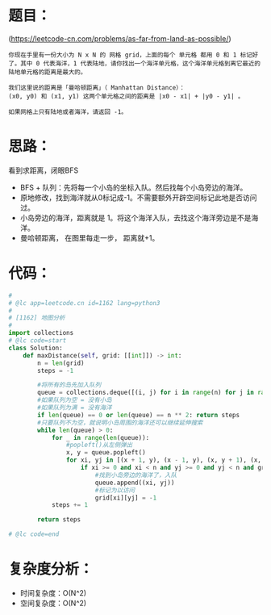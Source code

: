 题目：
====

(https://leetcode-cn.com/problems/as-far-from-land-as-possible/)

    你现在手里有一份大小为 N x N 的 网格 grid，上面的每个 单元格 都用 0 和 1 标记好了。其中 0 代表海洋，1 代表陆地，请你找出一个海洋单元格，这个海洋单元格到离它最近的陆地单元格的距离是最大的。

    我们这里说的距离是「曼哈顿距离」（ Manhattan Distance）：  
    (x0, y0) 和 (x1, y1) 这两个单元格之间的距离是 |x0 - x1| + |y0 - y1| 。

    如果网格上只有陆地或者海洋，请返回 -1。

思路：
====
看到求距离，闭眼BFS

- BFS + 队列：先将每一个小岛的坐标入队。然后找每个小岛旁边的海洋。
- 原地修改，找到海洋就从0标记成-1。不需要额外开辟空间标记此地是否访问过。
- 小岛旁边的海洋，距离就是 1。将这个海洋入队，去找这个海洋旁边是不是海洋。
- 曼哈顿距离， 在图里每走一步， 距离就+1。

代码：
====

```python
#
# @lc app=leetcode.cn id=1162 lang=python3
#
# [1162] 地图分析
#
import collections
# @lc code=start
class Solution:
    def maxDistance(self, grid: [[int]]) -> int:
        n = len(grid)
        steps = -1

        #将所有的岛先加入队列
        queue = collections.deque([(i, j) for i in range(n) for j in range(n) if grid[i][j] == 1])
        #如果队列为空 = 没有小岛
        #如果队列为满 = 没有海洋
        if len(queue) == 0 or len(queue) == n ** 2: return steps
        #只要队列不为空，就说明小岛周围的海洋还可以继续延伸搜索
        while len(queue) > 0:
            for _ in range(len(queue)):
                #popleft()从左侧弹出
                x, y = queue.popleft()
                for xi, yj in [(x + 1, y), (x - 1, y), (x, y + 1), (x, y - 1)]:
                    if xi >= 0 and xi < n and yj >= 0 and yj < n and grid[xi][yj] == 0:
                        #找到小岛旁边的海洋了，入队
                        queue.append((xi, yj))
                        #标记为以访问
                        grid[xi][yj] = -1
            steps += 1

        return steps

# @lc code=end
```

复杂度分析：
====

- 时间复杂度：O(N^2)
- 空间复杂度：O(N^2)
